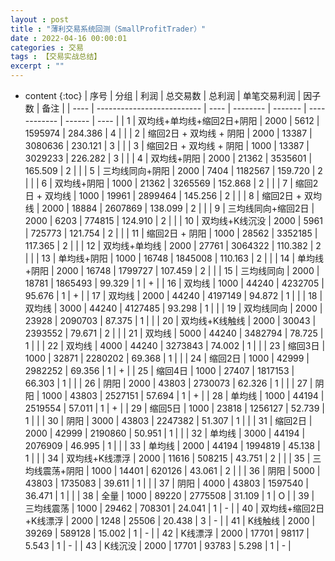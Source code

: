 ```yaml
---
layout : post
title : "薄利交易系统回测（SmallProfitTrader）"
date : 2022-04-16 00:00:01
categories : 交易
tags : 【交易实战总结】
excerpt : ""
---
```


* content
{:toc}
| 序号 | 分组                       | 利润 | 总交易数 | 总利润  | 单笔交易利润 | 因子数 | 备注 |
| ---- | -------------------------- | ---- | -------- | ------- | ------------ | ------ | ---- |
| 1    | 双均线+单均线+缩回2日+阴阳 | 2000 | 5612     | 1595974 | 284.386      | 4      |      |
| 2    | 缩回2日 + 双均线 + 阴阳    | 2000 | 13387    | 3080636 | 230.121      | 3      |      |
| 3    | 缩回2日 + 双均线 + 阴阳    | 1000 | 13387    | 3029233 | 226.282      | 3      |      |
| 4    | 双均线+阴阳                | 2000 | 21362    | 3535601 | 165.509      | 2      |      |
| 5    | 三均线同向+阴阳            | 2000 | 7404     | 1182567 | 159.720      | 2      |      |
| 6    | 双均线+阴阳                | 1000 | 21362    | 3265569 | 152.868      | 2      |      |
| 7    | 缩回2日 + 双均线           | 1000 | 19961    | 2899464 | 145.256      | 2      |      |
| 8    | 缩回2日 + 双均线           | 2000 | 18884    | 2607869 | 138.099      | 2      |      |
| 9    | 三均线同向+缩回2日         | 2000 | 6203     | 774815  | 124.910      | 2      |      |
| 10   | 双均线+K线沉没             | 2000 | 5961     | 725773  | 121.754      | 2      |      |
| 11   | 缩回2日 + 阴阳             | 1000 | 28562    | 3352185 | 117.365      | 2      |      |
| 12   | 双均线+单均线              | 2000 | 27761    | 3064322 | 110.382      | 2      |      |
| 13   | 单均线+阴阳                | 1000 | 16748    | 1845008 | 110.163      | 2      |      |
| 14   | 单均线+阴阳                | 2000 | 16748    | 1799727 | 107.459      | 2      |      |
| 15   | 三均线同向                 | 2000 | 18781    | 1865493 | 99.329       | 1      | +    |
| 16   | 双均线                     | 1000 | 44240    | 4232705 | 95.676       | 1      | +    |
| 17   | 双均线                     | 2000 | 44240    | 4197149 | 94.872       | 1      |      |
| 18   | 双均线                     | 3000 | 44240    | 4127485 | 93.298       | 1      |      |
| 19   | 双均线同向                 | 2000 | 23928    | 2090703 | 87.375       | 1      |      |
| 20   | 双均线+K线触线             | 2000 | 30043    | 2393552 | 79.671       | 2      |      |
| 21   | 双均线                     | 5000 | 44240    | 3482794 | 78.725       | 1      |      |
| 22   | 双均线                     | 4000 | 44240    | 3273843 | 74.002       | 1      |      |
| 23   | 缩回3日                    | 1000 | 32871    | 2280202 | 69.368       | 1      |      |
| 24   | 缩回2日                    | 1000 | 42999    | 2982252 | 69.356       | 1      | +    |
| 25   | 缩回4日                    | 1000 | 27407    | 1817153 | 66.303       | 1      |      |
| 26   | 阴阳                       | 2000 | 43803    | 2730073 | 62.326       | 1      |      |
| 27   | 阴阳                       | 1000 | 43803    | 2527151 | 57.694       | 1      | +    |
| 28   | 单均线                     | 1000 | 44194    | 2519554 | 57.011       | 1      | +    |
| 29   | 缩回5日                    | 1000 | 23818    | 1256127 | 52.739       | 1      |      |
| 30   | 阴阳                       | 3000 | 43803    | 2247382 | 51.307       | 1      |      |
| 31   | 缩回2日                    | 2000 | 42999    | 2190860 | 50.951       | 1      |      |
| 32   | 单均线                     | 3000 | 44194    | 2076909 | 46.995       | 1      |      |
| 33   | 单均线                     | 2000 | 44194    | 1994819 | 45.138       | 1      |      |
| 34   | 双均线+K线漂浮             | 2000 | 11616    | 508215  | 43.751       | 2      |      |
| 35   | 三均线震荡+阴阳            | 1000 | 14401    | 620126  | 43.061       | 2      |      |
| 36   | 阴阳                       | 5000 | 43803    | 1735083 | 39.611       | 1      |      |
| 37   | 阴阳                       | 4000 | 43803    | 1597540 | 36.471       | 1      |      |
| 38   | 全量                       | 1000 | 89220    | 2775508 | 31.109       | 1      | O    |
| 39   | 三均线震荡                 | 1000 | 29462    | 708301  | 24.041       | 1      | -    |
| 40   | 双均线+缩回2日+K线漂浮     | 2000 | 1248     | 25506   | 20.438       | 3      | -    |
| 41   | K线触线                    | 2000 | 39269    | 589128  | 15.002       | 1      | -    |
| 42   | K线漂浮                    | 2000 | 17701    | 98117   | 5.543        | 1      | -    |
| 43   | K线沉没                    | 2000 | 17701    | 93783   | 5.298        | 1      | -    |